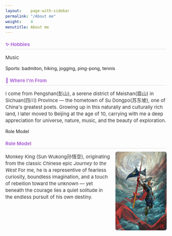 ```yaml
---
layout:    page-with-sidebar
permalink: "/About me"
weight:    4
menutitle: About me
---
```

<div class="profile-text">
<h3 style="font-size: 15px; color: #ac66d7; border-bottom: 1px solid #ddd; padding-bottom: 5px; margin: 20px 0 10px 0;">✨ Hobbies</h3>
<p style="font-size: 15px; line-height: 1.4; color: #333;">
Music <br>

Sports: badmiton, hiking, jogging, ping-pong, tennis

</p>
</div>

<div class="profile-text">
<h3 style="font-size: 15px; color: #ac66d7; border-bottom: 1px solid #ddd; padding-bottom: 5px; margin: 20px 0 10px 0;">🌊 Where I'm From</h3>
<p style="font-size: 15px; line-height: 1.4; color: #333;">
I come from Pengshan(彭山), a serene district of Meishan(眉山) in Sichuan(四川) Province — the hometown of Su Dongpo(苏东坡), one of China's greatest poets. Growing up in this naturally and culturally rich land, I later moved to Beijing at the age of 10, carrying with me a deep appreciation for universe, nature, music, and the beauty of exploration.
</p>
</div>


Role Model

<div class="profile-text">
<h3 style="font-size: 15px; color: #ac66d7; border-bottom: 1px solid #ddd; padding-bottom: 5px; margin: 20px 0 10px 0;"> Role Model
</h3>
<img src="/assets/page/W.jpeg" alt="Monkey King (Sun Wukong)" style="float: right; width: 160px; margin: 0 0 10px 15px; border-radius: 6px;" />
<p style="font-size: 15px; line-height: 1.4; color: #333;">
Monkey King (Sun Wukong孙悟空), originating from the classic Chinese epic <em>Journey to the West</em>
For me, he is a representive of fearless curiosity, boundless imagination, and a touch of rebellion toward the unknown — yet beneath the courage lies a quiet solitude in the endless pursuit of his own destiny.</p>
</div>
